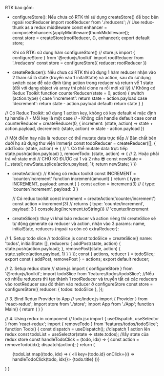 RTK bao gồm:

- configureStore():
  Nếu chưa có RTK thì sử dụng createStore() để bọc bên ngoài rootReducer
    import rootReducer from './reducers';
    // Use redux-thunk as a redux middleware
    const enhancer = composeEnhancers(applyMiddleware(thunkMiddleware));  
    const store = createStore(rootReducer, {}, enhancer);
    export default store;

  Khi có RTK: sử dụng hàm configureStore()
    // store.js
    import { configureStore } from '@reduxjs/toolkit'
    import rootReducer from './reducers'
    const store = configureStore({ reducer: rootReducer })

- createReducer():
  Nếu chưa có RTK thì sử dụng 1 hàm reducer nhận vào 2 tham số là state (truyền vào 1 initalState) và action, sau đó sử dụng switch case để xác định từng action trong reducer và return về 1 state (đối với dạng object và array thì phải clone ra rồi mới xử lý)
    // Không có Redux Toolkit
    function counterReducer(state = 0, action) {
    switch (action.type) {
      case 'increment':
        return state + action.payload
      case 'decrement':
        return state - action.payload
      default:
        return state
      }
    }

// Có Redux Toolkit: sử dụng 1 action key, không có key default vì mặc định tự handle
// - Mỗi key là một case
// - Không cần handle default case
  const counterReducer = createReducer(0, {
    increment: (state, action) => state + action.payload,
    decrement: (state, action) => state - action.payload
  })

// Một điểm hay nữa là reducer có thể mutate data trực tiếp
// Bản chất bên dưới họ sử dụng thư viện Immerjs
  const todoReducer = createReducer([], {
    addTodo: (state, action) => {
    // 1. Có thể mutate data trực tiếp
      state.push(action.payload)
    },
    removeTodo: (state, action) => {
    // 2. Hoặc phải trả về state mới
    // CHỨ KO ĐƯỢC cả 1 và 2 nha 😎
      const newState = [...state];
      newState.splice(action.payload, 1);
      return newState;
    }
  })

- createAction():
  // Không có redux toolkit
  const INCREMENT = 'counter/increment'
  function increment(amount) {
    return {
      type: INCREMENT,
      payload: amount
      }
    }
  const action = increment(3)
  // { type: 'counter/increment', payload: 3 }

  // Có redux toolkit
  const increment = createAction('counter/increment')
  const action = increment(3)
  // returns { type: 'counter/increment', payload: 3 }
  console.log(increment.toString())
  // 'counter/increment

- createSlice(): thay vì khai báo reducer và action riêng thì createSlice sẽ tự động generate cả reducer và action, nhận vào 3 params: name, initialState, reducers (ngoài ra còn có extraReducer):

// 1. Setup todo slice
// todoSlice.js
const todoSlice = createSlice({
  name: 'todos',
  initialState: [],
  reducers: {
    addPost(state, action) {
      state.push(action.payload);
    },
    removePost(state, action) {
      state.splice(action.payload, 1)
    }
  }
  });
const { actions, reducer } = todoSlice;
export const { addPost, removePost } = actions;
export default reducer;

// 2. Setup redux store
// store.js
import { configureStore } from '@reduxjs/toolkit';
import todoSlice from 'features/todos/todoSlice';
//Nếu có nhiều reducers thì tạo thành 1 rootReducer và truyền tất cả các reducers vào rootReducer sau đó thêm vào reducer ở configureStore
const store = configureStore({
  reducer: {
    todos: todoSlice
  },
});

// 3. Bind Redux Provider to App
// src/index.js
import { Provider } from 'react-redux';
import store from './store';
import App from './App';
function Main() {
  return (
    <Provider store={store}>
      <App />
    </Provider>
  )
}

// 4. Using redux in component
// todo.jsx
import { useDispatch, useSelector } from 'react-redux';
import { removeTodo } from 'features/todos/todoSlice';
function Todo() {
  const dispatch = useDispatch(); //dispatch 1 action lên redux
  const todoList = useSelector(state => state.todos); //lấy state của redux store
  const handleTodoClick = (todo, idx) => {
    const action = removeTodo(idx);
    dispatch(action);
  }
  return (
    <ul>
      {todoList.map((todo, idx) => (
    <li key={todo.id} onClick={() => handleTodoClick(todo, idx)}>
      {todo.title}
    </li>
      ))}
    </ul>
  )
}
